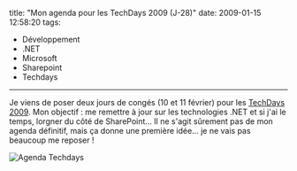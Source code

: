 title: "Mon agenda pour les TechDays 2009 (J-28)"
date: 2009-01-15 12:58:20
tags:
  - Développement
  - .NET
  - Microsoft
  - Sharepoint
  - Techdays
---

Je viens de poser deux jours de congés (10 et 11 février) pour les [TechDays 2009](//www.microsoft.com/fr-fr/default.aspx). Mon objectif&nbsp;: me remettre à jour sur les technologies .NET et si j'ai le temps, lorgner du côté de SharePoint&#8230; Il ne s'agit sûrement pas de mon agenda définitif, mais ça donne une première idée&#8230; je ne vais pas beaucoup me reposer&nbsp;!

<!-- more -->

![Agenda Techdays](/images/)